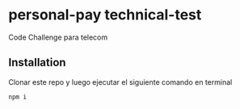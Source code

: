 # personal-pay technical-test

Code Challenge para telecom

## Installation

Clonar este repo y luego ejecutar el siguiente comando en terminal

```bash
npm i
```
